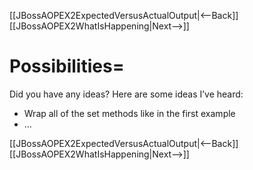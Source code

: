 [[JBossAOPEX2ExpectedVersusActualOutput|<--Back]] [[JBossAOPEX2WhatIsHappening|Next-->]]

# Possibilities=
Did you have any ideas? Here are some ideas I’ve heard:
* Wrap all of the set methods like in the first example
* …

[[JBossAOPEX2ExpectedVersusActualOutput|<--Back]] [[JBossAOPEX2WhatIsHappening|Next-->]]

